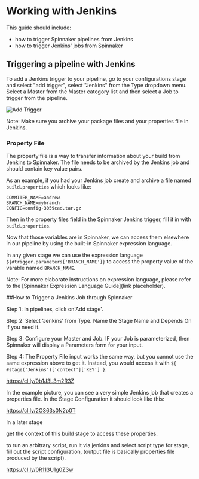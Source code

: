 # Working with Jenkins


This guide should include:


- how to trigger Spinnaker pipelines from Jenkins
- how to trigger Jenkins' jobs from Spinnaker


## Triggering a pipeline with Jenkins


To add a Jenkins trigger to your pipeline, go to your configurations stage and select "add trigger", select "Jenkins" from the Type dropdown menu. Select a Master from the Master category list and then select a Job to trigger from the pipeline. 


![Add Trigger](https://cl.ly/022u0k090y2K)



Note: Make sure you archive your package files and your properties file in Jenkins.



### Property File


The property file is a way to transfer information about your build from Jenkins to Spinnaker. The file needs to be archived by the Jenkins job and should contain key value pairs. 


As an example, if you had your Jenkins job create and archive a file named `build.properties` which looks like:

```
COMMITER_NAME=andrew
BRANCH_NAME=mybranch
CONFIG=config-3059cad.tar.gz
```

Then in the property files field in the Spinnaker Jenkins trigger, fill it in with `build.properties`.


Now that those variables are in Spinnaker, we can access them elsewhere in our pipeline by using the built-in Spinnaker expression language. 



In any given stage we can use the expression language `${#trigger.parameters['BRANCH_NAME']}` to access the property value of the varable named `BRANCH_NAME`.


Note: For more elaborate instructions on expression language, please refer to the [Spinnaker Expression Language Guide](link placeholder).



##How to Trigger a Jenkins Job through Spinnaker


Step 1: In pipelines, click on'Add stage'.


Step 2: Select 'Jenkins' from Type. Name the Stage Name and Depends On if you need it. 


Step 3: Configure your Master and Job. IF your Job is parameterized, then Spinnaker will display a Parameters form for your input. 


Step 4: The Property File input works the same way, but you cannot use the same expression above to get it. Instead, you would access it with `${ #stage('Jenkins')['context']['KEY'] }`.


https://cl.ly/0b1J3L3m2R3Z


In the example picture, you can see a very simple Jenkins job that creates a properties file. In the Stage Configuration it should look like this: 

https://cl.ly/2O363s0N2p0T


In a later stage




get the context of this build stage to access these properties.


to run an arbitrary script, run it via jenkins and select script type for stage, fill out the script configuration, (output file is basically properties file produced by the script).

https://cl.ly/0R113U1g0Z3w

